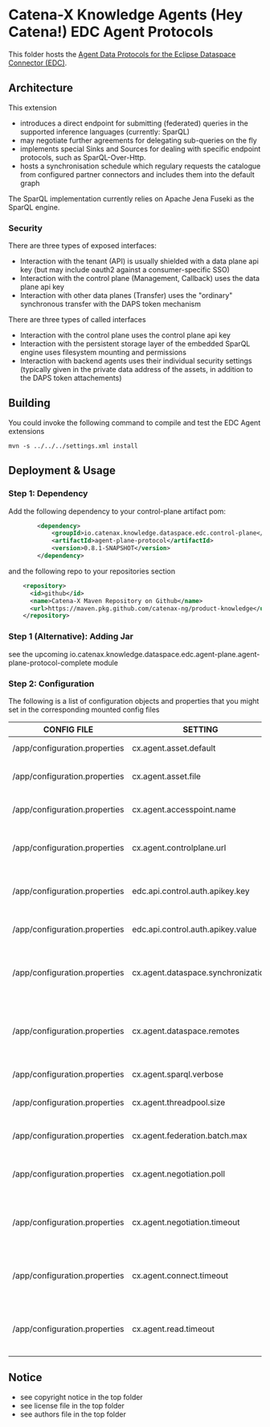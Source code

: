 # Catena-X Knowledge Agents (Hey Catena!) EDC Agent Protocols

This folder hosts the [Agent Data Protocols for the Eclipse Dataspace Connector (EDC)](https://projects.eclipse.org/projects/technology.dataspaceconnector).

## Architecture

This extension
- introduces a direct endpoint for submitting (federated) queries in the supported inference languages (currently: SparQL)
- may negotiate further agreements for delegating sub-queries on the fly
- implements special Sinks and Sources for dealing with specific endpoint protocols, such as SparQL-Over-Http.
- hosts a synchronisation schedule which regulary requests the catalogue from configured partner connectors and includes them into the default graph

The SparQL implementation currently relies on Apache Jena Fuseki as the SparQL engine.

### Security

There are three types of exposed interfaces:
* Interaction with the tenant (API) is usually shielded with a data plane api key (but may include oauth2 against a consumer-specific SSO)
* Interaction with the control plane (Management, Callback) uses the data plane api key
* Interaction with other data planes (Transfer) uses the "ordinary" synchronous transfer with the DAPS token mechanism

There are three types of called interfaces 
* Interaction with the control plane uses the control plane api key
* Interaction with the persistent storage layer of the embedded SparQL engine uses filesystem mounting and permissions
* Interaction with backend agents uses their individual security settings (typically given in the private data address of the assets, in addition to the DAPS token attachements)

## Building

You could invoke the following command to compile and test the EDC Agent extensions

```console
mvn -s ../../../settings.xml install
```

## Deployment & Usage

### Step 1: Dependency

Add the following dependency to your control-plane artifact pom:

```xml
        <dependency>
            <groupId>io.catenax.knowledge.dataspace.edc.control-plane</groupId>
            <artifactId>agent-plane-protocol</artifactId>
            <version>0.8.1-SNAPSHOT</version>
        </dependency>
```

and the following repo to your repositories section

```xml
    <repository>
      <id>github</id>
      <name>Catena-X Maven Repository on Github</name>
      <url>https://maven.pkg.github.com/catenax-ng/product-knowledge</url>
    </repository> 
```

### Step 1 (Alternative): Adding Jar

see the upcoming io.catenax.knowledge.dataspace.edc.agent-plane.agent-plane-protocol-complete module

### Step 2: Configuration  

The following is a list of configuration objects and properties that you might set in the corresponding mounted config files

| CONFIG FILE                   | SETTING                            | Required | Default/Example                                                | Description                                                                                         | List |
|-------------------------------|------------------------------------|----------|----------------------------------------------------------------|-----------------------------------------------------------------------------------------------------|------|
| /app/configuration.properties | cx.agent.asset.default             |          | urn:graph:cx:Dataspace                                         | Name of the default (local) asset                                                                   |      | 
| /app/configuration.properties | cx.agent.asset.file                |          | dataspace.ttl                                                  | Name of the initial state file of the default (local) asset                                         |      | 
| /app/configuration.properties | cx.agent.accesspoint.name          |          | api                                                            | Internal name in Fuseki for the agent endpoint                                                      |      | 
| /app/configuration.properties | cx.agent.controlplane.url          | X        | http://oem-control-plane:8081/data                             | Data Management Endpoint of the consuming control plane                                             |      | 
| /app/configuration.properties | edc.api.control.auth.apikey.key    | (X)      | X-Api-Key                                                      | Authentication Header for consuming control plane                                                   |      | 
| /app/configuration.properties | edc.api.control.auth.apikey.value  | (X)      |                                                                | Authentication Secret for consuming control plane                                                   |      | 
| /app/configuration.properties | cx.agent.dataspace.synchronization |          | -1/60000                                                       | If positive, number of seconds between each catalogue synchronization attempt                       |      | 
| /app/configuration.properties | cx.agent.dataspace.remotes         |          | http://consumer-edc-control:8282,http://tiera-edc-control:8282 | Comma-separated list of Business Partner Control Plane Urls (which host the IDS catalogue endpoint) |      | 
| /app/configuration.properties | cx.agent.sparql.verbose            |          | false                                                          | Controls the verbosity of the SparQL Engine)                                                        |      | 
| /app/configuration.properties | cx.agent.threadpool.size           |          | 4                                                              | Number of threads for batch/synchronisation processing                                              |      | 
| /app/configuration.properties | cx.agent.federation.batch.max      |          | 9223372036854775807                                            | Maximal number of tuples to send in one query                                                       |      | 
| /app/configuration.properties | cx.agent.negotiation.poll          |          | 1000                                                           | Number of milliseconds between negotiation status checks                                            |      | 
| /app/configuration.properties | cx.agent.negotiation.timeout       |          | 30000                                                          | Number of milliseconds after which a pending negotiation is regarded as stale                       |      | 
| /app/configuration.properties | cx.agent.connect.timeout           |          | 30000                                                          | Number of milliseconds after which a connection attempt is regarded as stale                        |      | 
| /app/configuration.properties | cx.agent.read.timeout              |          | 1080000                                                        | Number of milliseconds after which a reading attempt is regarded as stale               |      | 

## Notice

* see copyright notice in the top folder
* see license file in the top folder
* see authors file in the top folder

